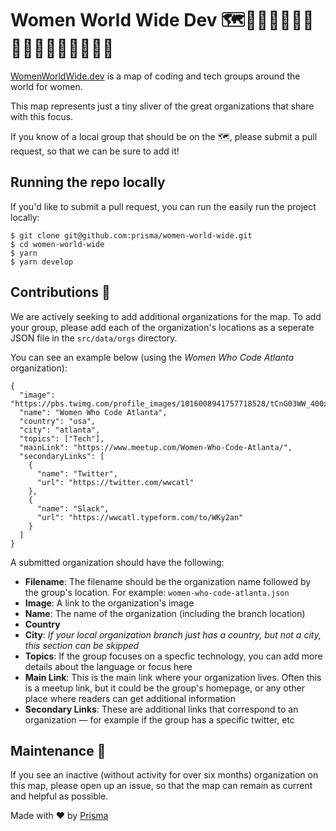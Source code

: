 # Women World Wide Dev 🗺👩🏾‍💻👩🏿‍💻👩🏻‍💻👩🏽‍💻👩🏼‍💻

[WomenWorldWide.dev](WomenWorldWide.dev) is a map of coding and tech groups around the world for women. 

This map represents just a tiny sliver of the great organizations that share with this focus. 

If you know of a local group that should be on the 🗺, please submit a pull request, so that we can be sure to add it!

## Running the repo locally
If you'd like to submit a pull request, you can run the easily run the project locally:

```
$ git clone git@github.com:prisma/women-world-wide.git
$ cd women-world-wide
$ yarn 
$ yarn develop
```

## Contributions 🤝
We are actively seeking to add additional organizations for the map. To add your group, please add each of the organization's locations as a seperate JSON file in the `src/data/orgs` directory. 

You can see an example below (using the *Women Who Code Atlanta* organization):

```
{
  "image": "https://pbs.twimg.com/profile_images/1016008941757718528/tCnG03WW_400x400.jpg",
  "name": "Women Who Code Atlanta",
  "country": "usa",
  "city": "atlanta",
  "topics": ["Tech"],
  "mainLink": "https://www.meetup.com/Women-Who-Code-Atlanta/",
  "secondaryLinks": [
    {
      "name": "Twitter",
      "url": "https://twitter.com/wwcatl"
    },
    {
      "name": "Slack",
      "url": "https://wwcatl.typeform.com/to/WKy2an"
    }
  ]
}
```

A submitted organization should have the following: 
* **Filename**: The filename should be the organization name followed by the group's location. For example: `women-who-code-atlanta.json`
* **Image**: A link to the organization's image 
* **Name**: The name of the organization (including the branch location)
* **Country**
* **City**: *If your local organization branch just has a country, but not a city, this section can be skipped*
* **Topics**: If the group focuses on a specfic technology, you can add more details about the language or focus here 
* **Main Link**: This is the main link where your organization lives. Often this is a meetup link, but it could be the group's homepage, or any other place where readers can get additional information 
* **Secondary Links**: These are additional links that correspond to an organization — for example if the group has a specific twitter, etc 

## Maintenance 💪
If you see an inactive (without activity for over six months) organization on this map, please open up an issue, so that the map can remain as current and helpful as possible. 




Made with ❤️ by [Prisma](prisma.io)
